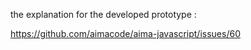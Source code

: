 the explanation for the developed prototype :

https://github.com/aimacode/aima-javascript/issues/60
